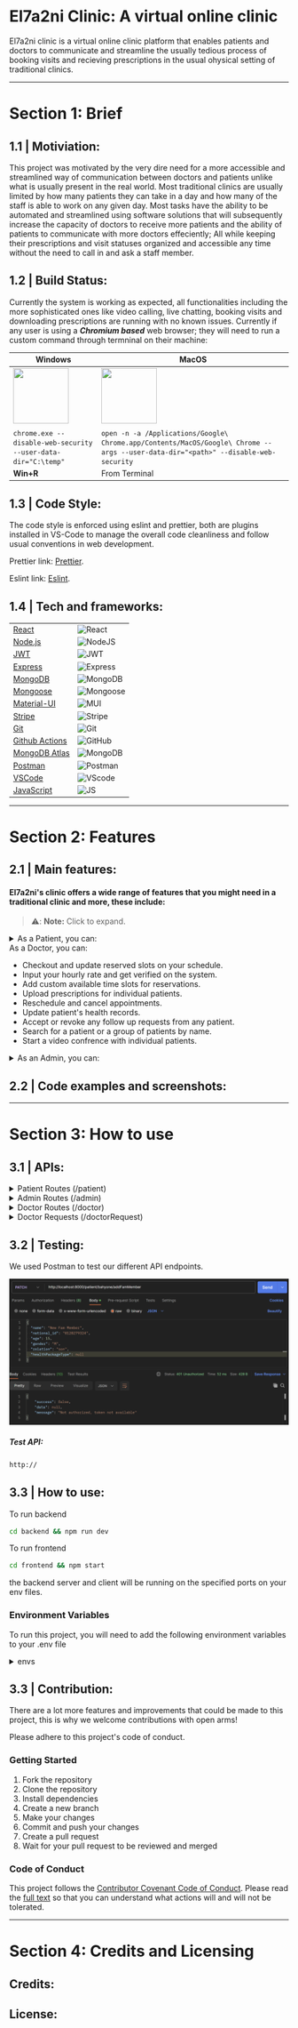 # El7a2ni Clinic: A virtual online clinic

El7a2ni clinic is a virtual online clinic platform that enables patients and doctors to communicate and streamline the usually tedious process of booking visits and recieving prescriptions in the usual ohysical setting of traditional clinics.

---

# Section 1: Brief

## 1.1 | Motiviation:

This project was motivated by the very dire need for a more accessible and streamlined way of communication between doctors and patients unlike what is usually present in the real world. Most traditional clinics are usually limited by how many patients they can take in a day and how many of the staff is able to work on any given day. Most tasks have the ability to be automated and streamlined using software solutions that will subsequently increase the capacity of doctors to receive more patients and the ability of patients to communicate with more doctors effeciently; All while keeping their prescriptions and visit statuses organized and accessible any time without the need to call in and ask a staff member.

## 1.2 | Build Status:

Currently the system is working as expected, all functionalities including the more sophisticated ones like video calling, live chatting, booking visits and downloading prescriptions are running with no known issues. Currently if any user is using a _**Chromium based**_ web browser; they will need to run a custom command through termninal on their machine:

| Windows                                                                                                   | MacOS                                                                                                                              |
| --------------------------------------------------------------------------------------------------------- | ---------------------------------------------------------------------------------------------------------------------------------- |
| <img src="https://www.pngall.com/wp-content/uploads/10/Windows-11-PNG-File.png" width="100" height="100"> | <img src="https://upload.wikimedia.org/wikipedia/commons/c/c9/Finder_Icon_macOS_Big_Sur.png" width="100" height="100">             |
| `chrome.exe --disable-web-security --user-data-dir="C:\temp"`                                             | `open -n -a /Applications/Google\ Chrome.app/Contents/MacOS/Google\ Chrome --args --user-data-dir="<path>" --disable-web-security` |
| **Win+R**                                                                                                 | From Terminal                                                                                                                      |

## 1.3 | Code Style:

The code style is enforced using eslint and prettier, both are plugins installed in VS-Code to manage the overall code cleanliness and follow usual conventions in web development.

Prettier link: [Prettier](https://marketplace.visualstudio.com/items?itemName=esbenp.prettier-vscode).

Eslint link: [Eslint](https://marketplace.visualstudio.com/items?itemName=dbaeumer.vscode-eslint).

## 1.4 | Tech and frameworks:

|                                                      |                                                                                                                      |
| ---------------------------------------------------- | -------------------------------------------------------------------------------------------------------------------- |
| [React](https://reactjs.org/)                        | ![React](https://img.shields.io/badge/React-20232A?style=for-the-badge&logo=react&logoColor=61DAFB)                  |
| [Node.js](https://nodejs.org/en/)                    | ![NodeJS](https://img.shields.io/badge/node.js-6DA55F?style=for-the-badge&logo=node.js&logoColor=white)              |
| [JWT](https://jwt.io/)                               | ![JWT](https://img.shields.io/badge/JWT-black?style=for-the-badge&logo=JSON%20web%20tokens)                          |
| [Express](https://expressjs.com/)                    | ![Express](https://img.shields.io/badge/Express.js-404D59?style=for-the-badge&logo=express&logoColor=blue)           |
| [MongoDB](https://www.mongodb.com/)                  | ![MongoDB](https://img.shields.io/badge/MongoDB-%234ea94b.svg?style=for-the-badge&logo=mongodb&logoColor=white)      |
| [Mongoose](https://mongoosejs.com/)                  | ![Mongoose](https://img.shields.io/badge/Mongoose-black.svg?style=for-the-badge&logo=mongoose&logoColor=orange)      |
| [Material-UI](https://material-ui.com/)              | ![MUI](https://img.shields.io/badge/MUI-%230081CB.svg?style=for-the-badge&logo=mui&logoColor=white)                  |
| [Stripe](https://stripe.com/)                        | ![Stripe](https://img.shields.io/badge/Stripe-626CD9?style=for-the-badge&logo=Stripe&logoColor=white)                |
| [Git](https://git-scm.com/)                          | ![Git](https://img.shields.io/badge/git-%23F05033.svg?style=for-the-badge&logo=git&logoColor=white)                  |
| [Github Actions](github.com/features/actions)        | ![GitHub](https://img.shields.io/badge/github-%23121011.svg?style=for-the-badge&logo=github&logoColor=white)         |
| [MongoDB Atlas](https://www.mongodb.com/cloud/atlas) | ![MongoDB](https://img.shields.io/badge/MongoDB%20Atlas-white.svg?style=for-the-badge&logo=mongodb&logoColor=green)  |
| [Postman](https://www.postman.com/)                  | ![Postman](https://img.shields.io/badge/postman-black.svg?style=for-the-badge&logo=postman&logoColor=orange)         |
| [VSCode](https://code.visualstudio.com/)             | ![VScode](https://img.shields.io/badge/VS%20code-black.svg?style=for-the-badge&logo=visualstudiocode&logoColor=blue) |
| [JavaScript](https://www.javascript.com/)            | ![JS](https://img.shields.io/badge/JavaScript-yellow.svg?style=for-the-badge&logo=javascript&logoColor=black)        |

---

# Section 2: Features

## 2.1 | Main features:

#### El7a2ni's clinic offers a wide range of features that you might need in a traditional clinic and more, these include:

> ⚠️: **Note:** Click to expand.

<details>
    
 <summary> As a Patient, you can: </summary>
 
  - Reserve and book slots for visits or checkups.
  - Start a video conference with a doctor.
  - Upload and download prescriptions and medical health history documents.
  - Subscribeto health packages for yourself or family members.
  - Get a virtual wallet for payments.
  - Live text chat with a doctor.
  - Link other accounts as family members and relatives.
  - Save credit cards for future payments.
  - Find any doctors in any fields.
  - Claim refunds on eligible items.
    
</details>

 <summary> As a Doctor, you can: </summary>
 
  - Checkout and update reserved slots on your schedule.
  - Input your hourly rate and get verified on the system.
  - Add custom available time slots for reservations.
  - Upload prescriptions for individual patients.
  - Reschedule and cancel appointments.
  - Update patient's health records.
  - Accept or revoke any follow up requests from any patient.
  - Search for a patient or a group of patients by name.
  - Start a video confrence with individual patients.
    
</details>

<details>
    
 <summary> As an Admin, you can: </summary>
 
  - Add other system adminstrators.
  - Remove users from the system (Doctors/Patients/Admins).
  - Accept or reject doctor applications.
  - Add, update or delete healthpackages and prices.
</details>

## 2.2 | Code examples and screenshots:

---

# Section 3: How to use

## 3.1 | APIs:

<details>
    <summary>
        Patient Routes (/patient)
    </summary>

`router.get("/")` Fetches all patients

`router.post("/")` Creates a patient

`router.post("/:username/healthrecords")` Allows a patient to upload his/her health records

`router.delete("/:username/healthrecords/:recordId")` Allows patient to delete a health records

`router.get("/:username/healthrecords")` Fetches all health records of a patient

`router.get("/freeAppointments")` Fetches all free appointments a patient can reserve

`router.get("/:username")` Gets all the data related to a patient with a specific username

`router.post("/:username/bookAppointment")` Allows patient to book an appointment

`router.post("/:username/reschduleAppointment")` Allos patient to reschedule an appointment

`router.delete("/:username/appointments/:doctor_id:appointment_id")` Allows patient to cancel an appointment

`router.post("/:username/requestFollowUp")` Allows patient to request a followUp to an appointment

`router.patch("/:username/addFamMember")` Allows patient to add a family member to their account

`router.patch("/:username/linkFamMember")` Allows patient to link their account to another family member's account on our service

`router.get("/:username/prescriptions")` Fetches all prescriptions of a patient

`router.post("/:username/subscriptions/subscribe")` Allows patient to subscribe to a health package for themselves and family members

`router.patch("/:username/subscriptions/cancel")` Allows patient to cancel a health package subscription

`router.get("/getAllUnseenNotifications/:username")` Fetches all unseen notifications for a certain patient

`router.patch("/markNotificationAsSeen/:username/)` Marks seen notifications

</details>

<details>
    <summary>
      Admin Routes (/admin)
    </summary>

`router.post("/getAdmin/:username")` Gets an admin with a specified username

`router.get("/viewAdmins")` Views all admins

`router.post("/createAdmin")` Creates an admin and adds it to the DB
`router.delete("/removeAdmin/:username")` Removes the admin with the specified username from the DB

`router.get("/viewDoctors")` Allows an admin to view all registered doctors on a system

`router.delete("/removeDoctor/:username")` Allows an admin to remove a doctor with the specified username from the system

`router.get("/viewPatients")` Allows an admin to view all registered patients on the system

`router.delete("/removePatient/:username")` Allows an admin to remove a patient with the specified username from the system

`router.get("/viewInfo")` Allows admin to view all pending doctor applications.

`router.post("/acceptDoctor", acceptDoctor)` and `router.post("/rejectDoctor")` allow an admin to accept or request a doctor's application on the system.

`router.get("/viewPackages")`
`router.post("/addPackage")`
`router.patch("/updatePackage/:packageType")`
`router.delete("/deletePackage/:packageType")` allow an admin to create, update, view and delete a health package from the system

</details>

<details>
    <summary>
      Doctor Routes (/doctor)
    </summary>

`router.get("/:username")` Fetches the doctor with the specified username

`router.post("/create")` Creates a doctor and adds it to the DB

`router.put("/update/:username")` Updates a doctor

`router.get("/appointments/:username")` Gets all appointments of a doctor

`router.post("/createAppointments")` Creates an appointments that can be later reserved

`router.get("/acceptContract/:username")` Allows doctor with a specific username to accept a contract

`router.post("/schedule/:username")` Gets the schedule of a Doctor

`router.get("/contract/getMarkup/:username")` Gets the markup of a contract for a doctor with a specified

`router.post("/cancelAppointment/:username")` Allows a doctor to cancel an appointment

`router.post("/addToPrescription/")` `router.post("/removeFromPrescription/")` Allow doctor to add/remove medicines to a prescription

`router.post("/acceptAppointment/:username")`
`router.post("/revokeAppointment")` allow a doctor to accept or revoke appointments

`router.get("/getPrescriptions/:username")` fetches prescriptions

`router.get("/chat/getPatients/:username")` For a doctor with the specified username, this route fetches all patients this doctor can chat with

`router.post("/saveAdditionalMedicines")` Allows doctor to add additional medicines to a prescription

`router.get("/getAllUnseenNotifications/:username")` Fetches all unseen notifications for a certain patient

`router.patch("/markNotificationAsSeen/:username/)` Marks seen notifications

</details>

<details>
    <summary>
      Doctor Requests (/doctorRequest)
    </summary>

`router.get("/")` gets all doctor requests

`router.post("/")` submit a request to join the platform as a doctor

`router.patch("/updateInfo/:username")` Allows to update application info for a doctor who wants to join the platform

</details>

## 3.2 | Testing:

We used Postman to test our different API endpoints.

![Example of a Postman test](image.png)

##### Test API:

```bash
http://
```

## 3.3 | How to use:

To run backend

```bash
cd backend && npm run dev
```

To run frontend

```bash
cd frontend && npm start
```

the backend server and client will be running on the specified ports on your env files.

### Environment Variables

To run this project, you will need to add the following environment variables to your .env file

<details>
    <summary>
        envs
    </summary>

`DATABASE_URL`

`PORT`

`VIDEO_PORT`

`SOCKET_PORT`

</details>

## 3.3 | Contribution:

There are a lot more features and improvements that could be made to this project, this is why we welcome contributions with open arms!

Please adhere to this project's code of conduct.

### Getting Started

1. Fork the repository
2. Clone the repository
3. Install dependencies
4. Create a new branch
5. Make your changes
6. Commit and push your changes
7. Create a pull request
8. Wait for your pull request to be reviewed and merged

### Code of Conduct

This project follows the [Contributor Covenant Code of Conduct](https://www.contributor-covenant.org/version/2/0/code_of_conduct/). Please read the [full text](https://www.contributor-covenant.org/version/2/0/code_of_conduct/) so that you can understand what actions will and will not be tolerated.

---

# Section 4: Credits and Licensing

## Credits:

## License:
